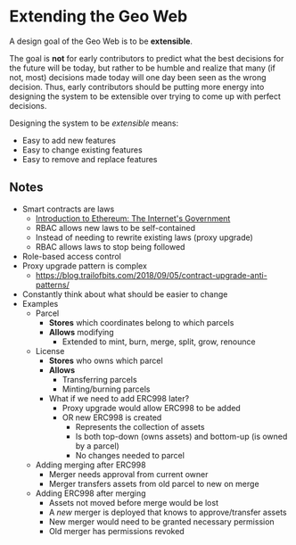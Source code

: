 # Extending the Geo Web

A design goal of the Geo Web is to be **extensible**.

The goal is **not** for early contributors to predict what the best decisions for the future will be today, but rather to be humble and realize that many (if not, most) decisions made today will one day been seen as the wrong decision. Thus, early contributors should be putting more energy into designing the system to be extensible over trying to come up with perfect decisions.

Designing the system to be _extensible_ means:
- Easy to add new features
- Easy to change existing features
- Easy to remove and replace features


## Notes
- Smart contracts are laws
	- [Introduction to Ethereum: The Internet's Government](https://karl.tech/intro-to-ethereum/)
	- RBAC allows new laws to be self-contained
	- Instead of needing to rewrite existing laws (proxy upgrade)
	- RBAC allows laws to stop being followed
- Role-based access control
- Proxy upgrade pattern is complex
	- https://blog.trailofbits.com/2018/09/05/contract-upgrade-anti-patterns/
- Constantly think about what should be easier to change
- Examples
	- Parcel
		- **Stores** which coordinates belong to which parcels
		- **Allows** modifying
			- Extended to mint, burn, merge, split, grow, renounce
	- License
		- **Stores** who owns which parcel
		- **Allows**
			- Transferring parcels
			- Minting/burning parcels
		- What if we need to add ERC998 later?
			- Proxy upgrade would allow ERC998 to be added
			- OR new ERC998 is created
				- Represents the collection of assets
				- Is both top-down (owns assets) and bottom-up (is owned by a parcel)
				- No changes needed to parcel
	- Adding merging after ERC998
		- Merger needs approval from current owner
		- Merger transfers assets from old parcel to new on merge
	- Adding ERC998 after merging
		- Assets not moved before merge would be lost
		- A _new_ merger is deployed that knows to approve/transfer assets
		- New merger would need to be granted necessary permission
		- Old merger has permissions revoked